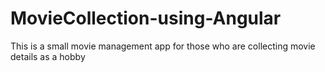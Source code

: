 # MovieCollection-using-Angular
This is a small movie management app for those who are collecting movie details as a hobby
